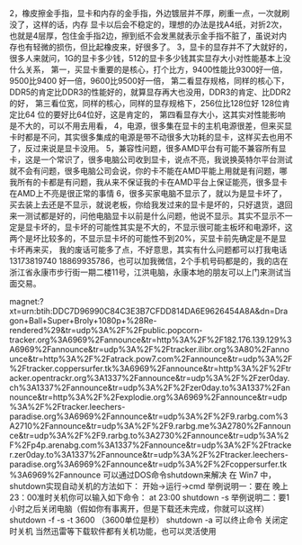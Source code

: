 2，橡皮擦金手指，显卡和内存的金手指，外边镀层并不厚，刷重一点，一次就刷没了，这样的话，内存 显卡以后会不稳定的，理想的办法是找A4纸，对折2次，也就是4层厚，包住金手指2边，擦到纸不会发黑就表示金手指不脏了，虽说对内存也有轻微的损伤，但比起橡皮来，好很多了。 3，显卡的显存并不了大就好的，很多人来就问，1G的显卡多少钱，512的显卡多少钱其实显存大小对性能基本上没什么关系， 第一，买显卡重要的是核心，打个比方，9400性能比9300好一倍，9500比9400 好一倍，9600比9500好一倍， 第二看显存规格，同样的核心下，DDR5的肯定比DDR3的性能好的，就算显存再大也没用，DDR3的肯定、比DDR2的好， 第三看位宽，同样的核心，同样的显存规格下，256位比128位好 128位肯定比64 位的要好比64位好，这是肯定的， 第四看显存大小，这其实对性能影响是不大的，可以不用去用看， 4，电源，很多集在显卡的主机电源很差，但来买显卡时都是不问，其实很多集成的电源是带不动很多大功耗的显卡，这样买去也用不了，反过来说是显卡没用。 5，兼容性问题，很多AMD平台有可能不兼容所有显卡，这是一个常识了，很多电脑公司收到显卡，说点不亮，我说换英特尔平台测试就不会有问题，很多电脑公司会说，你的卡不能在AMD平能上用就是有问题，哪我所有的卡都是有问题，我从来不保证我的卡在AMD平台上保证能亮，很多显卡在AMD上不亮是很正常的事情 6，很多买家电脑不显示了，就以为是显卡坏了，买去装上去还是不显示，就说老板，你给我发过来的显卡是坏的，只好退货，退回来一测试都是好的，问他电脑显卡以前是什么问题，他说不显示。其实不显示不一定是显卡坏的，显卡坏的可能性其实是不大的，不显示很可能主板坏和电源坏，这两个是坏比较多的，不显示显卡坏的可能性不到20%，买显卡前先确定是不是显卡坏再来买， 我的废话可能多了点，不好意思，其实有什么问题都可以打我电话13173819740 18869935786，也可以加我微信，2个手机号码都是的，我的店在浙江省永康市步行街一期二楼11号，江洪电脑，永康本地的朋友可以上门来测试当面交易。


magnet:?xt=urn:btih:DDC7D96990C84C3E3B7CFDD814DA6E9626454A8A&dn=Dragon+Ball+Super+Broly+1080p+%28Re-rendered%29&tr=udp%3A%2F%2Fpublic.popcorn-tracker.org%3A6969%2Fannounce&tr=http%3A%2F%2F182.176.139.129%3A6969%2Fannounce&tr=udp%3A%2F%2Ftracker.ilibr.org%3A80%2Fannounce&tr=http%3A%2F%2Fatrack.pow7.com%2Fannounce&tr=udp%3A%2F%2Ftracker.coppersurfer.tk%3A6969%2Fannounce&tr=http%3A%2F%2Ftracker.opentrackr.org%3A1337%2Fannounce&tr=udp%3A%2F%2Fzer0day.ch%3A1337%2Fannounce&tr=udp%3A%2F%2Fzer0day.to%3A1337%2Fannounce&tr=http%3A%2F%2Fexplodie.org%3A6969%2Fannounce&tr=udp%3A%2F%2Ftracker.leechers-paradise.org%3A6969%2Fannounce&tr=udp%3A%2F%2F9.rarbg.com%3A2710%2Fannounce&tr=udp%3A%2F%2F9.rarbg.me%3A2780%2Fannounce&tr=udp%3A%2F%2F9.rarbg.to%3A2730%2Fannounce&tr=udp%3A%2F%2Fp4p.arenabg.com%3A1337%2Fannounce&tr=udp%3A%2F%2Ftracker.zer0day.to%3A1337%2Fannounce&tr=udp%3A%2F%2Ftracker.leechers-paradise.org%3A6969%2Fannounce&tr=udp%3A%2F%2Fcoppersurfer.tk%3A6969%2Fannounce
可以通过DOS命令shutdown来解决
在 Win7 中，shutdown实现自动关机的方法如下：
开始->运行->cmd
举例说明一：要在 晚上23：00准时关机你可以输入如下命令：
at 23:00 shutdown  -s
举例说明二：要1小时之后关闭电脑（假如你有事离开，但是下载还未完成，你就可以这样）
shutdown -f -s -t 3600  （3600单位是秒）
shutdown -a 可以终止命令 关闭定时关机
当然迅雷等下载软件都有关机功能，也可以灵活使用
